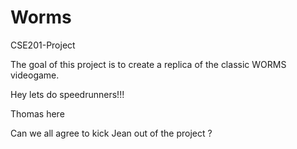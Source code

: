 # Worms
CSE201-Project

The goal of this project is to create a replica of the classic WORMS videogame.

Hey lets do speedrunners!!!

Thomas here

Can we all agree to kick Jean out of the project ?
